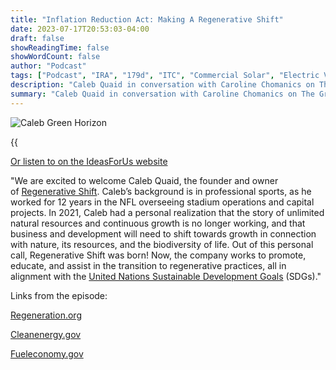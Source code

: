 ```yaml
---
title: "Inflation Reduction Act: Making A Regenerative Shift"
date: 2023-07-17T20:53:03-04:00
draft: false
showReadingTime: false
showWordCount: false
author: "Podcast"
tags: ["Podcast", "IRA", "179d", "ITC", "Commercial Solar", "Electric Vehicles"]
description: "Caleb Quaid in conversation with Caroline Chomanics on The Green Horizon"
summary: "Caleb Quaid in conversation with Caroline Chomanics on The Green Horizon"
---
```


![Caleb Green Horizon](/img/green-horizon-ira.png)


{{<audio src="/media/audio/green-horizon1-ira.mp4" caption="Listen to on the player above" >}}

[Or listen to on the IdeasForUs website](https://ideasforus.org/regenerative-business-shift-our-podcast-with-caleb-quaid/#inflation)

"We are excited to welcome Caleb Quaid, the founder and owner of [Regenerative Shift](https://www.regenerativeshift.com/about.html). Caleb’s background is in professional sports, as he worked for 12 years in the NFL overseeing stadium operations and capital projects. In 2021, Caleb had a personal realization that the story of unlimited natural resources and continuous growth is no longer working, and that business and development will need to shift towards growth in connection with nature, its resources, and the biodiversity of life. Out of this personal call, Regenerative Shift was born! Now, the company works to promote, educate, and assist in the transition to regenerative practices, all in alignment with the [United Nations Sustainable Development Goals](https://www.un.org/sustainabledevelopment/news/communications-material/) (SDGs)."

Links from the episode:

[Regeneration.org](http://regeneration.org/)

[Cleanenergy.gov](http://cleanenergy.gov/)

[Fueleconomy.gov](http://fueleconomy.gov/)